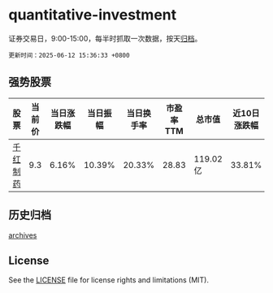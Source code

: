 # quantitative-investment

证券交易日，9:00-15:00，每半时抓取一次数据，按天[归档](archives)。

`更新时间：2025-06-12 15:36:33 +0800`

## 强势股票

|股票|当前价|当日涨跌幅|当日振幅|当日换手率|市盈率TTM|总市值|近10日涨跌幅|
|----|----|----|----|----|----|----|----|
|[千红制药](https://xueqiu.com/S/SZ002550)|9.3|6.16%|10.39%|20.33%|28.83|119.02亿|33.81%|

## 历史归档

[archives](archives)

## License

See the [LICENSE](LICENSE) file for license rights and limitations (MIT).